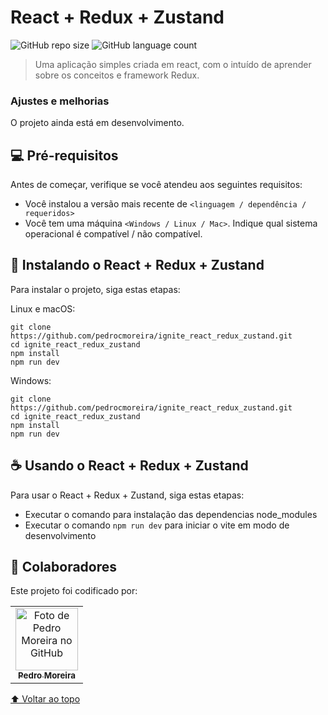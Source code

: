 # React + Redux + Zustand

![GitHub repo size](https://img.shields.io/github/repo-size/pedrocmoreira/ignite_react_redux_zustand?style=for-the-badge)
![GitHub language count](https://img.shields.io/github/languages/count/pedrocmoreira/ignite_react_redux_zustand?style=for-the-badge)

> Uma aplicação simples criada em react, com o intuído de aprender sobre os conceitos e framework Redux.
### Ajustes e melhorias

O projeto ainda está em desenvolvimento.

## 💻 Pré-requisitos

Antes de começar, verifique se você atendeu aos seguintes requisitos:

* Você instalou a versão mais recente de `<linguagem / dependência / requeridos>`
* Você tem uma máquina `<Windows / Linux / Mac>`. Indique qual sistema operacional é compatível / não compatível.

## 🚀 Instalando o React + Redux + Zustand

Para instalar o projeto, siga estas etapas:

Linux e macOS:
```
git clone https://github.com/pedrocmoreira/ignite_react_redux_zustand.git
cd ignite_react_redux_zustand
npm install
npm run dev
```

Windows:
```
git clone https://github.com/pedrocmoreira/ignite_react_redux_zustand.git
cd ignite_react_redux_zustand
npm install
npm run dev
```

## ☕ Usando o React + Redux + Zustand

Para usar o React + Redux + Zustand, siga estas etapas:

- Executar o comando para instalação das dependencias node_modules
- Executar o comando `npm run dev` para iniciar o vite em modo de desenvolvimento

## 🤝 Colaboradores
Este projeto foi codificado por: 

<table>
  <tr>
    <td align="center">
      <a href="#">
        <img src="https://avatars.githubusercontent.com/u/40441565?v=4" width="100px;" alt="Foto de Pedro Moreira no GitHub"/><br>
        <sub>
          <b>Pedro Moreira</b>
        </sub>
      </a>
    </td>
  </tr>
</table>

[⬆ Voltar ao topo](#solid_api)<br>
